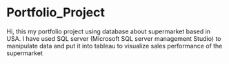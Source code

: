 # Portfolio_Project
Hi, this my portfolio project using database about supermarket based in USA.
I have used SQL server (Microsoft SQL server management Studio) to manipulate data and put it into tableau to visualize sales performance of the supermarket 
